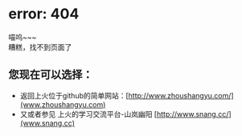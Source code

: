 # error: 404

喵呜~~~  
糟糕，找不到页面了

## 您现在可以选择：
- 返回上火位于github的简单网站：[http://www.zhoushangyu.com/](www.zhoushangyu.com)
- 又或者参见 上火的学习交流平台-山岚幽阳 [http://www.snang.cc/](www.snang.cc)
